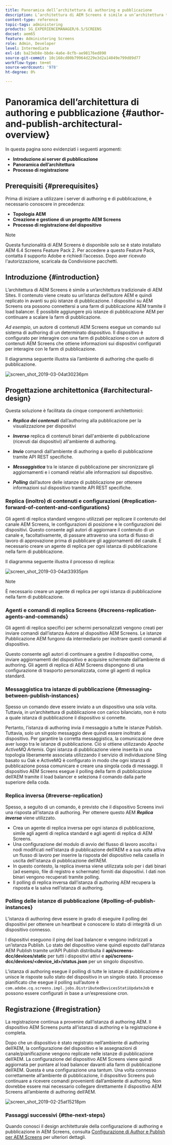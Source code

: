 ```yaml
---
title: Panoramica dell’architettura di authoring e pubblicazione
description: L’architettura di AEM Screens è simile a un’architettura tradizionale di AEM Sites. Il contenuto viene creato su un’istanza dell’autore AEM e quindi replicato in avanti su più istanze di pubblicazione.
content-type: reference
topic-tags: administering
products: SG_EXPERIENCEMANAGER/6.5/SCREENS
docset: aem65
feature: Administering Screens
role: Admin, Developer
level: Intermediate
exl-id: ba23eb8e-bbde-4a6e-8cfb-ae98176ed890
source-git-commit: 10c168cd00b79964d229e3d2a14049e799d89d77
workflow-type: tm+mt
source-wordcount: '978'
ht-degree: 0%

---
```


# Panoramica dell’architettura di authoring e pubblicazione {#author-and-publish-architectural-overview}

In questa pagina sono evidenziati i seguenti argomenti:

* **Introduzione ai server di pubblicazione**
* **Panoramica dell’architettura**
* **Processo di registrazione**

## Prerequisiti {#prerequisites}

Prima di iniziare a utilizzare i server di authoring e di pubblicazione, è necessario conoscere in precedenza:

* **Topologia AEM**
* **Creazione e gestione di un progetto AEM Screens**
* **Processo di registrazione del dispositivo**

>[!NOTE]
>
>Questa funzionalità di AEM Screens è disponibile solo se è stato installato AEM 6.4 Screens Feature Pack 2. Per accedere a questo Feature Pack, contatta il supporto Adobe e richiedi l’accesso. Dopo aver ricevuto l&#39;autorizzazione, scaricala da Condivisione pacchetti.

## Introduzione {#introduction}

L’architettura di AEM Screens è simile a un’architettura tradizionale di AEM Sites. Il contenuto viene creato su un’istanza dell’autore AEM e quindi replicato in avanti su più istanze di pubblicazione. I dispositivi su AEM Screens ora possono connettersi a una farm di pubblicazione AEM tramite il load balancer. È possibile aggiungere più istanze di pubblicazione AEM per continuare a scalare la farm di pubblicazione.

*Ad esempio*, un autore di contenuti AEM Screens esegue un comando sul sistema di authoring di un determinato dispositivo. Il dispositivo è configurato per interagire con una farm di pubblicazione o con un autore di contenuti AEM Screens che ottiene informazioni sui dispositivi configurati per interagire con le farm di pubblicazione.

Il diagramma seguente illustra sia l’ambiente di authoring che quello di pubblicazione.

![screen_shot_2019-03-04at30236pm](assets/screen_shot_2019-03-04at30236pm.png)

## Progettazione architettonica {#architectural-design}

Questa soluzione è facilitata da cinque componenti architettonici:

* ***Replica dei contenuti*** dall’authoring alla pubblicazione per la visualizzazione per dispositivi

* ***Inverso*** replica di contenuti binari dall&#39;ambiente di pubblicazione (ricevuti dai dispositivi) all&#39;ambiente di authoring.
* ***Invio*** comandi dall’ambiente di authoring a quello di pubblicazione tramite API REST specifiche.
* ***Messaggistica*** tra le istanze di pubblicazione per sincronizzare gli aggiornamenti e i comandi relativi alle informazioni sul dispositivo.
* ***Polling*** dall’autore delle istanze di pubblicazione per ottenere informazioni sul dispositivo tramite API REST specifiche.

### Replica (inoltro) di contenuti e configurazioni  {#replication-forward-of-content-and-configurations}

Gli agenti di replica standard vengono utilizzati per replicare il contenuto del canale AEM Screens, le configurazioni di posizione e le configurazioni dei dispositivi. Questo consente agli autori di aggiornare il contenuto di un canale e, facoltativamente, di passare attraverso una sorta di flusso di lavoro di approvazione prima di pubblicare gli aggiornamenti del canale. È necessario creare un agente di replica per ogni istanza di pubblicazione nella farm di pubblicazione.

Il diagramma seguente illustra il processo di replica:

![screen_shot_2019-03-04at33935pm](assets/screen_shot_2019-03-04at33935pm.png)

>[!NOTE]
>
>È necessario creare un agente di replica per ogni istanza di pubblicazione nella farm di pubblicazione.

### Agenti e comandi di replica Screens  {#screens-replication-agents-and-commands}

Gli agenti di replica specifici per schermi personalizzati vengono creati per inviare comandi dall’istanza Autore al dispositivo AEM Screens. Le istanze Pubblicazione AEM fungono da intermediario per inoltrare questi comandi al dispositivo.

Questo consente agli autori di continuare a gestire il dispositivo come, inviare aggiornamenti del dispositivo e acquisire schermate dall’ambiente di authoring. Gli agenti di replica di AEM Screens dispongono di una configurazione di trasporto personalizzata, come gli agenti di replica standard.

### Messaggistica tra istanze di pubblicazione  {#messaging-between-publish-instances}

Spesso un comando deve essere inviato a un dispositivo una sola volta. Tuttavia, in un’architettura di pubblicazione con carico bilanciato, non è noto a quale istanza di pubblicazione il dispositivo si connette.

Pertanto, l’istanza di authoring invia il messaggio a tutte le istanze Publish. Tuttavia, solo un singolo messaggio deve quindi essere inoltrato al dispositivo. Per garantire la corretta messaggistica, la comunicazione deve aver luogo tra le istanze di pubblicazione. Ciò si ottiene utilizzando *Apache ActiveMQ Artemis*. Ogni istanza di pubblicazione viene inserita in una topologia liberamente associata utilizzando il servizio di individuazione Sling basato su Oak e ActiveMQ è configurato in modo che ogni istanza di pubblicazione possa comunicare e creare una singola coda di messaggi. Il dispositivo AEM Screens esegue il polling della farm di pubblicazione dell’AEM tramite il load balancer e seleziona il comando dalla parte superiore della coda.

### Replica inversa {#reverse-replication}

Spesso, a seguito di un comando, è previsto che il dispositivo Screens invii una risposta all’istanza di authoring. Per ottenere questo AEM ***Replica inversa*** viene utilizzato.

* Crea un agente di replica inversa per ogni istanza di pubblicazione, simile agli agenti di replica standard e agli agenti di replica di AEM Screens.
* Una configurazione del modulo di avvio del flusso di lavoro ascolta i nodi modificati nell’istanza di pubblicazione dell’AEM e a sua volta attiva un flusso di lavoro per inserire la risposta del dispositivo nella casella in uscita dell’istanza di pubblicazione dell’AEM.
* In questo contesto, la replica inversa viene utilizzata solo per i dati binari (ad esempio, file di registro e schermate) forniti dai dispositivi. I dati non binari vengono recuperati tramite polling.
* Il polling di replica inversa dall’istanza di authoring AEM recupera la risposta e la salva nell’istanza di authoring.

### Polling delle istanze di pubblicazione  {#polling-of-publish-instances}

L’istanza di authoring deve essere in grado di eseguire il polling dei dispositivi per ottenere un heartbeat e conoscere lo stato di integrità di un dispositivo connesso.

I dispositivi eseguono il ping del load balancer e vengono indirizzati a un’istanza Publish. Lo stato del dispositivo viene quindi esposto dall’istanza AEM Publish tramite un’API Publish distribuita il **api/screens-dcc/devices/static** per tutti i dispositivi attivi e **api/screens-dcc/devices/&lt;device_id>/status.json** per un singolo dispositivo.

L’istanza di authoring esegue il polling di tutte le istanze di pubblicazione e unisce le risposte sullo stato del dispositivo in un singolo stato. Il processo pianificato che esegue il polling sull’autore è `com.adobe.cq.screens.impl.jobs.DistributedDevicesStatiUpdateJob` e possono essere configurati in base a un’espressione cron.

## Registrazione {#registration}

La registrazione continua a provenire dall’istanza di authoring AEM. Il dispositivo AEM Screens punta all’istanza di authoring e la registrazione è completa.

Dopo che un dispositivo è stato registrato nell’ambiente di authoring dell’AEM, la configurazione del dispositivo e le assegnazioni di canale/pianificazione vengono replicate nelle istanze di pubblicazione dell’AEM. La configurazione del dispositivo AEM Screens viene quindi aggiornata per puntare al load balancer davanti alla farm di pubblicazione dell’AEM. Questa è una configurazione una tantum. Una volta connesso correttamente all’ambiente di pubblicazione, il dispositivo Screens può continuare a ricevere comandi provenienti dall’ambiente di authoring. Non dovrebbe essere mai necessario collegare direttamente il dispositivo AEM Screens all’ambiente di authoring dell’AEM.

![screen_shot_2019-02-25at15218pm](assets/screen_shot_2019-02-25at15218pm.png)

### Passaggi successivi {#the-next-steps}

Quando conosci il design architetturale della configurazione di authoring e pubblicazione in AEM Screens, consulta [Configurazione di Author e Publish per AEM Screens](author-and-publish.md) per ulteriori dettagli.
